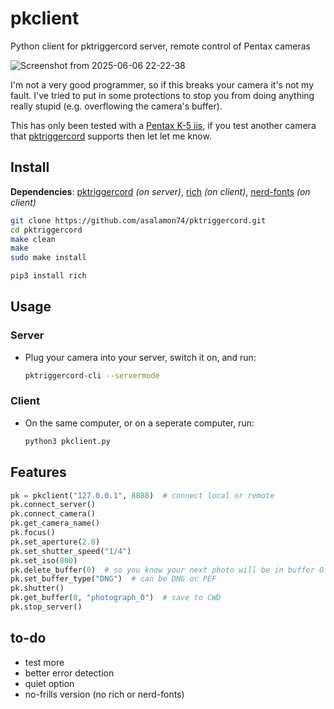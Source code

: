 # pkclient
Python client for pktriggercord server, remote control of Pentax cameras

![Screenshot from 2025-06-06 22-22-38](https://github.com/user-attachments/assets/ea16dd75-bd95-4abf-b697-9579dfe1d321)


I'm not a very good programmer, so if this breaks your camera it's not my fault. I've tried to put in some protections to stop you from doing anything really stupid (e.g. overflowing the camera's buffer).

This has only been tested with a [Pentax K-5 iis](https://www.pentaxforums.com/camerareviews/pentax-k-5-iis.html), if you test another camera that [pktriggercord](https://github.com/asalamon74/pktriggercord) supports then let let me know.

## Install

**Dependencies**: [pktriggercord](https://github.com/asalamon74/pktriggercord) *(on server)*, [rich](https://github.com/Textualize/rich) *(on client)*, [nerd-fonts](https://github.com/ryanoasis/nerd-fonts) *(on client)*
``` bash
git clone https://github.com/asalamon74/pktriggercord.git
cd pktriggercord
make clean
make
sudo make install
```

``` bash
pip3 install rich
```

## Usage

### Server

- Plug your camera into your server, switch it on, and run:

  ``` bash
  pktriggercord-cli --servermode
  ```

### Client

- On the same computer, or on a seperate computer, run:

  ``` bash
  python3 pkclient.py
  ```

## Features

``` python
pk = pkclient("127.0.0.1", 8888)  # connect local or remote
pk.connect_server()
pk.connect_camera()
pk.get_camera_name()
pk.focus()
pk.set_aperture(2.8)
pk.set_shutter_speed("1/4")
pk.set_iso(800)
pk.delete_buffer(0)  # so you know your next photo will be in buffer 0 of 9
pk.set_buffer_type("DNG")  # can be DNG or PEF
pk.shutter()
pk.get_buffer(0, "photograph_0")  # save to CWD
pk.stop_server()
```

## to-do

- test more
- better error detection
- quiet option
- no-frills version (no rich or nerd-fonts)
